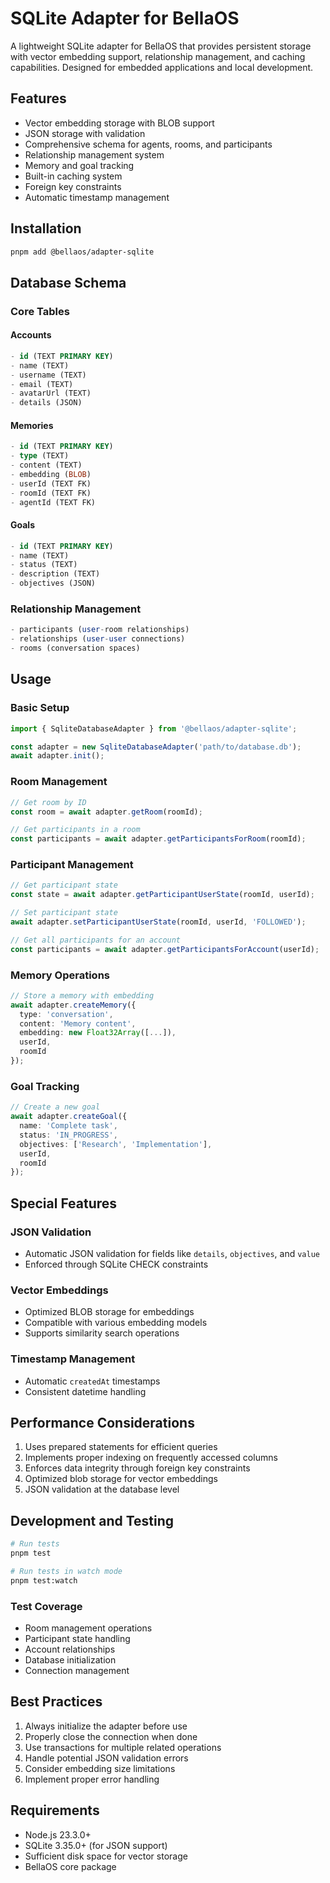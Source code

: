# SQLite Adapter for BellaOS

A lightweight SQLite adapter for BellaOS that provides persistent storage with vector embedding support, relationship management, and caching capabilities. Designed for embedded applications and local development.

## Features

- Vector embedding storage with BLOB support
- JSON storage with validation
- Comprehensive schema for agents, rooms, and participants
- Relationship management system
- Memory and goal tracking
- Built-in caching system
- Foreign key constraints
- Automatic timestamp management

## Installation

```bash
pnpm add @bellaos/adapter-sqlite
```

## Database Schema

### Core Tables

#### Accounts
```sql
- id (TEXT PRIMARY KEY)
- name (TEXT)
- username (TEXT)
- email (TEXT)
- avatarUrl (TEXT)
- details (JSON)
```

#### Memories
```sql
- id (TEXT PRIMARY KEY)
- type (TEXT)
- content (TEXT)
- embedding (BLOB)
- userId (TEXT FK)
- roomId (TEXT FK)
- agentId (TEXT FK)
```

#### Goals
```sql
- id (TEXT PRIMARY KEY)
- name (TEXT)
- status (TEXT)
- description (TEXT)
- objectives (JSON)
```

### Relationship Management
```sql
- participants (user-room relationships)
- relationships (user-user connections)
- rooms (conversation spaces)
```

## Usage

### Basic Setup

```typescript
import { SqliteDatabaseAdapter } from '@bellaos/adapter-sqlite';

const adapter = new SqliteDatabaseAdapter('path/to/database.db');
await adapter.init();
```

### Room Management

```typescript
// Get room by ID
const room = await adapter.getRoom(roomId);

// Get participants in a room
const participants = await adapter.getParticipantsForRoom(roomId);
```

### Participant Management

```typescript
// Get participant state
const state = await adapter.getParticipantUserState(roomId, userId);

// Set participant state
await adapter.setParticipantUserState(roomId, userId, 'FOLLOWED');

// Get all participants for an account
const participants = await adapter.getParticipantsForAccount(userId);
```

### Memory Operations

```typescript
// Store a memory with embedding
await adapter.createMemory({
  type: 'conversation',
  content: 'Memory content',
  embedding: new Float32Array([...]),
  userId,
  roomId
});
```

### Goal Tracking

```typescript
// Create a new goal
await adapter.createGoal({
  name: 'Complete task',
  status: 'IN_PROGRESS',
  objectives: ['Research', 'Implementation'],
  userId,
  roomId
});
```

## Special Features

### JSON Validation
- Automatic JSON validation for fields like `details`, `objectives`, and `value`
- Enforced through SQLite CHECK constraints

### Vector Embeddings
- Optimized BLOB storage for embeddings
- Compatible with various embedding models
- Supports similarity search operations

### Timestamp Management
- Automatic `createdAt` timestamps
- Consistent datetime handling

## Performance Considerations

1. Uses prepared statements for efficient queries
2. Implements proper indexing on frequently accessed columns
3. Enforces data integrity through foreign key constraints
4. Optimized blob storage for vector embeddings
5. JSON validation at the database level

## Development and Testing

```bash
# Run tests
pnpm test

# Run tests in watch mode
pnpm test:watch
```

### Test Coverage
- Room management operations
- Participant state handling
- Account relationships
- Database initialization
- Connection management

## Best Practices

1. Always initialize the adapter before use
2. Properly close the connection when done
3. Use transactions for multiple related operations
4. Handle potential JSON validation errors
5. Consider embedding size limitations
6. Implement proper error handling

## Requirements

- Node.js 23.3.0+
- SQLite 3.35.0+ (for JSON support)
- Sufficient disk space for vector storage
- BellaOS core package
